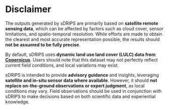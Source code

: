 # Disclaimer

The outputs generated by sDRIPS are primarily based on **satellite remote sensing data**, which can be affected by factors such as cloud cover, sensor limitations, and spatio-temporal resolution. While efforts are made to obtain the clearest and most accurate representation possible, the results should **not be assumed to be fully precise**.  

By default, sDRIPS uses **dynamic land use land cover (LULC) data from [Copernicus](https://developers.google.com/earth-engine/datasets/catalog/COPERNICUS_Landcover_100m_Proba-V-C3_Global)**. Users should note that this dataset may not perfectly reflect current field conditions, and local variations may exist.  

sDRIPS is intended to provide **advisory guidance** and insights, leveraging **satellite and in-situ sensor data where available**. However, it should **not replace on-the-ground observations or expert judgment**, as local conditions may vary. Field observations should be used in conjunction with sDRIPS to make decisions based on both scientific data and experiential knowledge.
